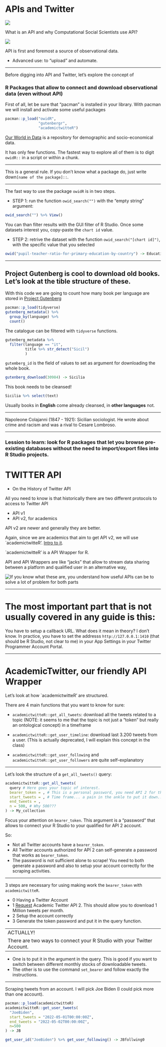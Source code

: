 APIs and Twitter
================

![](API0.png)

What is an API and why Computational Social Scientists use API?

![](API1.png)

API is first and foremost a source of observational data.

-   Advanced use: to “upload” and automate.

------------------------------------------------------------------------

Before digging into API and Twitter, let’s explore the concept of

### R Packages that allow to connect and download observational data (even without API)

First of all, let be sure that “pacman” is installed in your library.
With pacman we will install and activate some useful packages

``` r
pacman::p_load("owidR",
               "gutenbergr",
               "academictwitteR")
```

[Our World in Data](https://ourworldindata.org/) is a repository for
demographic and socio-economical data.

It has only few functions. The fastest way to explore all of them is to
digit `owidR::` in a script or within a chunk.

------------------------------------------------------------------------

This is a general rule. If you don’t know what a package do, just write
down`[name of the package]::`.

------------------------------------------------------------------------

The fast way to use the package `owidR` is in two steps.

-   STEP 1: run the function `owid_search("")` with the “empty string”
    argument:

``` r
owid_search("") %>% View()
```

You can than filter results with the GUI filter of R Studio. Once some
datasets interest you, copy-paste the `chart id` value.

-   STEP 2: retrive the dataset with the function
    `owid_search("[chart id]")`, with the specific value that you
    selected

``` r
owid("pupil-teacher-ratio-for-primary-education-by-country") -> Education
```

------------------------------------------------------------------------

## Project Gutenberg is cool to download old books. Let’s look at the tible structure of these.

With this code we are going to count how many book per language are
stored in [Project Gutenberg](https://www.gutenberg.org/)

``` r
pacman::p_load(tidyverse)
gutenberg_metadata() %>%
  group_by(language) %>%
  count()
```

The catalogue can be filtered with `tidyverse` functions.

``` r
gutenberg_metadata %>%
  filter(language == "it",
         title %>% str_detect("Sicil")
         )
```

`gutemberg_id` is the field of values to set as argument for downloading
the whole book.

``` r
gutenberg_download(30984) -> Sicilia
```

This book needs to be cleansed!

``` r
Sicilia %>% select(text)
```

Usually books in **English** come already cleansed, in **other
languages** not.

------------------------------------------------------------------------

Napoleone Colajanni (1847 - 1921): Sicilian sociologist. He wrote about
crime and racism and was a rival to Cesare Lombroso.

------------------------------------------------------------------------

### Lession to learn: look for R packages that let you browse pre-existing databases without the need to import/export files into R Studio projects.

# TWITTER API

-   On the History of Twitter API

All you need to know is that historically there are two different
protocols to access to Twitter API

-   API v1
-   API v2, for academics

API v2 are newer and generally they are better.

Again, since we are academics that aim to get API v2, we will use
\`academictwitteR’. [Intro to
it](https://cran.r-project.org/web/packages/academictwitteR/vignettes/academictwitteR-intro.html).

\`academictwitteR’ is a API Wrapper for R.

API and API Wrappers are like “jacks” that allow to stream data sharing
between a platform and qualified user in an alternative way,

![If you know what these are, you understand how useful APIs can be to
solve a lot of problem for both parts](powerlines.jpg)

------------------------------------------------------------------------

# The most important part that is not usually covered in any guide is this:

You have to setup a callback URL. What does it mean in theory? I don’t
know. In practice, you have to set the addresss `http://127.0.0.1:1410`
(that should be R Studio, not clear to me) in your App Settings in your
Twitter Programmer Account Portal.

------------------------------------------------------------------------

# AcademicTwitter, our friendly API Wrapper

Let’s look at how \`academictwitteR’ are structured.

There are 4 main functions that you want to know for sure:

-   `academictwitteR::get_all_tweets`: download all the tweets related
    to a topic (NOTE: it seems to me that the topic is not just a
    “token” but really an ontological concept) in a timeframe

-   `academictwitteR::get_user_timeline`: download last 3.200 tweets
    from a user. (This is actually deprecated, I will explain this
    concept in the class)

-   `academictwitteR::get_user_following` and
    `academictwitteR::get_user_followers` are quite self-explanatory

------------------------------------------------------------------------

Let’s look the structure of a `get_all_tweets()` query:

``` r
academictwitteR::get_all_tweets(
  query # Here goes your topic of interest. 
  bearer_token = , # This is a personal password, you need API 2 for this
  start_tweets = , # Time frame... a pain in the ankle to put it down...
  end_tweets = ,
  n = 500, # Why 500???
) -> My_collection
```

Focus your attention on `bearer_token`. This argument is a “password”
that allows to connect your R Studio to your qualified for API 2
account.

So:

-   Not all Twitter accounts have a `bearer_token`.
-   All Twitter accounts authorized for API 2 can self-generate a
    password that works as `bearer_token`.
-   The password is not sufficient alone to scrape! You need to both
    generate a password and also to setup your account correctly for the
    scraping activities.

------------------------------------------------------------------------

3 steps are necessary for using making work the `bearer_token` with
`academictwitteR`.

-   0 Having a Twitter Account
-   1
    [Request](https://developer.twitter.com/en/portal/petition/essential/basic-info)
    Academic Twitter API 2. This should allow you to download 1 Million
    tweets per month.
-   2 Setup the account correctly
-   3 Generate the token password and put it in the query function.

|                                                                        |
|------------------------------------------------------------------------|
| ACTUALLY!                                                              |
| There are two ways to connect your R Studio with your Twitter Account. |

-   One is to put it in the argument in the query. This is good if you
    want to switch between different monthly stocks of downloadable
    tweets.
-   The other is to use the command `set_bearer` and follow exactly the
    instructions.

------------------------------------------------------------------------

Scraping tweets from an account. I will pick Joe Biden (I could pick
more than one account).

``` r
pacman::p_load(academictwitteR)
academictwitteR::get_user_tweets(
  "JoeBiden",
  start_tweets = "2022-05-01T00:00:00Z",
  end_tweets = "2022-05-02T00:00:00Z",
  n=500
) -> JB
```

``` r
get_user_id("JoeBiden") %>% get_user_following() -> JBfollwing0
```
